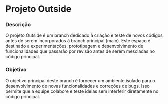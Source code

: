 # Projeto Outside
### Descrição
O projeto Outside é um branch dedicado à criação e teste de novos códigos antes de serem incorporados à branch principal (main). Este espaço é destinado a experimentações, prototipagem e desenvolvimento de funcionalidades que passarão por revisão antes de serem mescladas no código principal.

### Objetivo
O objetivo principal deste branch é fornecer um ambiente isolado para o desenvolvimento de novas funcionalidades e correções de bugs. Isso permite que a equipe colabore e teste ideias sem interferir diretamente no código principal.
